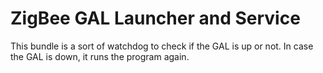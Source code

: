 ZigBee GAL Launcher and Service
===============================

This bundle is a sort of watchdog to check if the GAL is up or not. In case the GAL is down, it runs the program again. 